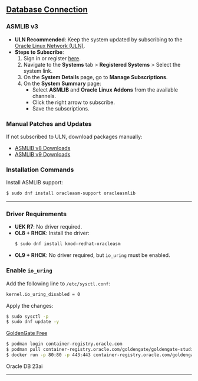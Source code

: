 ## [Database Connection](https://docs.oracle.com/en/operating-systems/oracle-linux/asmlib/asmlib-Preface.html#preface)

### ASMLIB v3
- **ULN Recommended**: Keep the system updated by subscribing to the [Oracle Linux Network (ULN)](https://linux.oracle.com).
- **Steps to Subscribe**:
    1. Sign in or register [here](https://linux.oracle.com).
    2. Navigate to the **Systems** tab > **Registered Systems** > Select the system link.
    3. On the **System Details** page, go to **Manage Subscriptions**.
    4. On the **System Summary** page:
         - Select **ASMLIB** and **Oracle Linux Addons** from the available channels.
         - Click the right arrow to subscribe.
         - Save the subscriptions.

### Manual Patches and Updates
If not subscribed to ULN, download packages manually:
- [ASMLIB v8 Downloads](https://www.oracle.com/linux/downloads/linux-asmlib-v8-downloads.html)
- [ASMLIB v9 Downloads](https://www.oracle.com/linux/downloads/linux-asmlib-v9-downloads.html)

### Installation Commands
Install ASMLIB support:
```bash
$ sudo dnf install oracleasm-support oracleasmlib
```

---

### Driver Requirements
- **UEK R7**: No driver required.
- **OL8 + RHCK**: Install the driver:
    ```bash
    $ sudo dnf install kmod-redhat-oracleasm
    ```
- **OL9 + RHCK**: No driver required, but `io_uring` must be enabled.

### Enable `io_uring`
Add the following line to `/etc/sysctl.conf`:
```bash
kernel.io_uring_disabled = 0
```

Apply the changes:
```bash
$ sudo sysctl -p
$ sudo dnf update -y
```


[GoldenGate Free](https://docs.oracle.com/en/middleware/goldengate/studio-free/23/uggsf/get-started.html#GUID-42B5358A-A84E-45D2-90CC-D55A474B3678)
```bash
$ podman login container-registry.oracle.com
$ podman pull container-registry.oracle.com/goldengate/goldengate-studio-free:latest
$ docker run -p 80:80 -p 443:443 container-registry.oracle.com/goldengate/goldengate-studio-free:latest

```
Oracle DB 23ai

---
